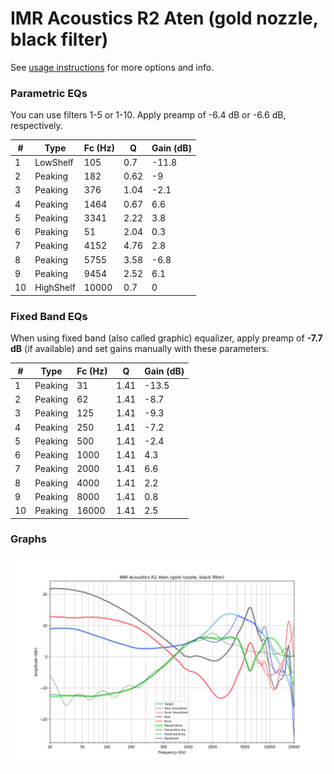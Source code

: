 # IMR Acoustics R2 Aten (gold nozzle, black filter)
See [usage instructions](https://github.com/jaakkopasanen/AutoEq#usage) for more options and info.

### Parametric EQs
You can use filters 1-5 or 1-10. Apply preamp of -6.4 dB or -6.6 dB, respectively.

|   # | Type      |   Fc (Hz) |    Q |   Gain (dB) |
|-----|-----------|-----------|------|-------------|
|   1 | LowShelf  |       105 | 0.7  |       -11.8 |
|   2 | Peaking   |       182 | 0.62 |        -9   |
|   3 | Peaking   |       376 | 1.04 |        -2.1 |
|   4 | Peaking   |      1464 | 0.67 |         6.6 |
|   5 | Peaking   |      3341 | 2.22 |         3.8 |
|   6 | Peaking   |        51 | 2.04 |         0.3 |
|   7 | Peaking   |      4152 | 4.76 |         2.8 |
|   8 | Peaking   |      5755 | 3.58 |        -6.8 |
|   9 | Peaking   |      9454 | 2.52 |         6.1 |
|  10 | HighShelf |     10000 | 0.7  |         0   |

### Fixed Band EQs
When using fixed band (also called graphic) equalizer, apply preamp of **-7.7 dB** (if available) and set gains manually with these parameters.

|   # | Type    |   Fc (Hz) |    Q |   Gain (dB) |
|-----|---------|-----------|------|-------------|
|   1 | Peaking |        31 | 1.41 |       -13.5 |
|   2 | Peaking |        62 | 1.41 |        -8.7 |
|   3 | Peaking |       125 | 1.41 |        -9.3 |
|   4 | Peaking |       250 | 1.41 |        -7.2 |
|   5 | Peaking |       500 | 1.41 |        -2.4 |
|   6 | Peaking |      1000 | 1.41 |         4.3 |
|   7 | Peaking |      2000 | 1.41 |         6.6 |
|   8 | Peaking |      4000 | 1.41 |         2.2 |
|   9 | Peaking |      8000 | 1.41 |         0.8 |
|  10 | Peaking |     16000 | 1.41 |         2.5 |

### Graphs
![](./IMR%20Acoustics%20R2%20Aten%20(gold%20nozzle,%20black%20filter).png)
